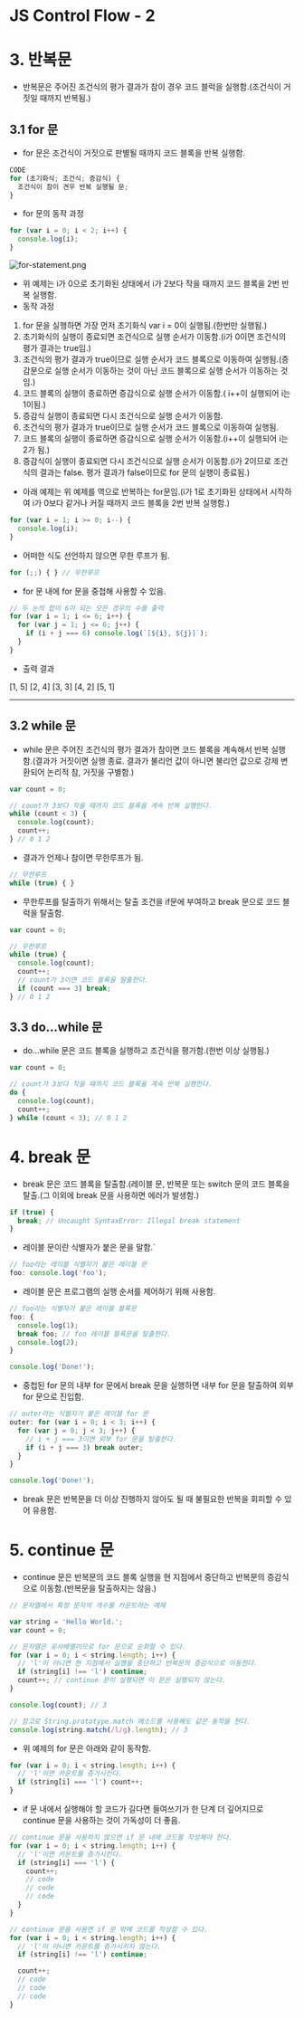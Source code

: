 # JS Control Flow - 2

# 3. 반복문

- 반복문은 주어진 조건식의 평가 결과가 참이 경우 코드 블럭을 실행함.(조건식이 거짓일 때까지 반복됨.)

## 3.1 for 문

- for 문은 조건식이 거짓으로 판별될 때까지 코드 블록을 반복 실행함.

```jsx
CODE
for (초기화식; 조건식; 증감식) {
  조건식이 참이 견우 반복 실행될 문;
}
```

- for 문의 동작 과정

```jsx
for (var i = 0; i < 2; i++) {
  console.log(i);
}
```

![for-statement.png](https://prod-files-secure.s3.us-west-2.amazonaws.com/510cd684-c9a0-45bd-b45d-b35ad6027628/a2c0fe73-95fc-4777-913c-e14528acd322/for-statement.png)

- 위 예제는 i가 0으로 초기화된 상태에서 i가 2보다 작을 때까지 코드 블록을 2번 반복 실행함.
- 동작 과정

1. for 문을 실행하면 가장 먼저 초기화식 var i = 0이 실행됨.(한번만 실행됨.)
2. 초기화식의 실행이 종료되면 조건식으로 실행 순서가 이동함.(i가 0이면 조건식의 평가 결과는 true임.)
3. 조건식의 평가 결과가 true이므로 실행 순서가 코드 블록으로 이동하여 실행됨.(증감문으로 실행 순서가 이동하는 것이 아닌 코드 블록으로 실행 순서가 이동하는 것임.)
4. 코드 블록의 실행이 종료하면 증감식으로 실행 순서가 이동함.( i++이 실행되어 i는 1이됨.)
5. 증감식 실행이 종료되면 다시 조건식으로 실행 순서가 이동함.
6. 조건식의 평가 결과가 true이므로 실행 순서가 코드 블록으로 이동하여 실행됨.
7. 코드 블록의 실행이 종료하면 증감식으로 실행 순서가 이동함.(i++이 실행되어 i는 2가 됨.)
8. 증감식이 실행이 종료되면 다시 조건식으로 실행 순서가 이동함.(i가 2이므로 조건식의 결과는 false. 평가 결과가 false이므로 for 문의 실행이 종료됨.)

- 아래 예제는 위 예제를 역으로 반복하는 for문임.(i가 1로 초기화된 상태에서 시작하여 i가 0보다 같거나 커질 때까지 코드 블록을 2번 반복 실행함.)

```jsx
for (var i = 1; i >= 0; i--) {
  console.log(i);
}
```

- 어떠한 식도 선언하지 않으면 무한 루프가 됨.

```jsx
for (;;) { } // 무한루프
```

- for 문 내에 for 문을 중첩해 사용할 수 있음.

```jsx
// 두 눈의 합이 6이 되는 모든 경우의 수를 출력
for (var i = 1; i <= 6; i++) {
  for (var j = 1; j <= 6; j++) {
    if (i + j === 6) console.log(`[${i}, ${j}]`);
  }
}
```

- 출력 결과

[1, 5] [2, 4] [3, 3] [4, 2] [5, 1]

------

## 3.2 while 문

- while 문은 주어진 조건식의 평가 결과가 참이면 코드 블록을 계속해서 반복 실행함.(결과가 거짓이면 실행 종료. 결과가 불리언 값이 아니면 불리언 값으로 강제 변환되어 논리적 참, 거짓을 구별함.)

```jsx
var count = 0;

// count가 3보다 작을 때까지 코드 블록을 계속 반복 실행한다.
while (count < 3) {
  console.log(count);
  count++;
} // 0 1 2
```

- 결과가 언제나 참이면 무한루프가 됨.

```jsx
// 무한루프
while (true) { }
```

- 무한루프를 탈출하기 위해서는 탈출 조건을 if문에 부여하고 break 문으로 코드 블럭을 탈출함.

```jsx
var count = 0;

// 무한루프
while (true) {
  console.log(count);
  count++;
  // count가 3이면 코드 블록을 탈출한다.
  if (count === 3) break;
} // 0 1 2
```

## 3.3 do…while 문

- do…while 문은 코드 블록을 실행하고 조건식을 평가함.(한번 이상 실행됨.)

```jsx
var count = 0;

// count가 3보다 작을 때까지 코드 블록을 계속 반복 실행한다.
do {
  console.log(count);
  count++;
} while (count < 3); // 0 1 2
```

# 4. break 문

- break 문은 코드 블록을 탈출함.(레이블 문, 반복문 또는 switch 문의 코드 블록을 탈출.(그 이외에 break 문을 사용하면 에러가 발생함.)

```jsx
if (true) {
  break; // Uncaught SyntaxError: Illegal break statement
}
```

- 레이블 문이란 식별자가 붙은 문을 말함.`

```jsx
// foo라는 레이블 식별자가 붙은 레이블 문
foo: console.log('foo');
```

- 레이블 문은 프로그램의 실행 순서를 제어하기 위해 사용함.

```jsx
// foo라는 식별자가 붙은 레이블 블록문
foo: {
  console.log(1);
  break foo; // foo 레이블 블록문을 탈출한다.
  console.log(2);
}

console.log('Done!');
```

- 중첩된 for 문의 내부 for 문에서 break 문을 실행하면 내부 for 문을 탈출하여 외부 for 문으로 진입함.

```jsx
// outer라는 식별자가 붙은 레이블 for 문
outer: for (var i = 0; i < 3; i++) {
  for (var j = 0; j < 3; j++) {
    // i + j === 3이면 외부 for 문을 탈출한다.
    if (i + j === 3) break outer;
  }
}

console.log('Done!');
```

- break 문은 반복문을 더 이상 진행하지 않아도 될 때 불필요한 반복을 회피할 수 있어 유용함.

# 5. continue 문

- continue 문은 반복문의 코드 블록 실행을 현 지점에서 중단하고 반복문의 증감식으로 이동함.(반복문을 탈출하지는 않음.)

```jsx
// 문자열에서 특정 문자의 개수를 카운트하는 예제

var string = 'Hello World.';
var count = 0;

// 문자열은 유사배열이므로 for 문으로 순회할 수 있다.
for (var i = 0; i < string.length; i++) {
  // 'l'이 아니면 현 지점에서 실행을 중단하고 반복문의 증감식으로 이동한다.
  if (string[i] !== 'l') continue;
  count++; // continue 문이 실행되면 이 문은 실행되지 않는다.
}

console.log(count); // 3

// 참고로 String.prototype.match 메소드를 사용해도 같은 동작을 한다.
console.log(string.match(/l/g).length); // 3
```

- 위 예제의 for 문은 아래와 같이 동작함.

```jsx
for (var i = 0; i < string.length; i++) {
  // 'l'이면 카운트를 증가시킨다.
  if (string[i] === 'l') count++;
}
```

- if 문 내에서 실행해야 할 코드가 길다면 들여쓰기가 한 단계 더 깊어지므로 continue 문을 사용하는 것이 가독성이 더 좋음.

```jsx
// continue 문을 사용하지 않으면 if 문 내에 코드를 작성해야 한다.
for (var i = 0; i < string.length; i++) {
  // 'l'이면 카운트를 증가시킨다.
  if (string[i] === 'l') {
    count++;
    // code
    // code
    // code
  }
}

// continue 문을 사용면 if 문 밖에 코드를 작성할 수 있다.
for (var i = 0; i < string.length; i++) {
  // 'l'이 아니면 카운트를 증가시키지 않는다.
  if (string[i] !== 'l') continue;

  count++;
  // code
  // code
  // code
}
```